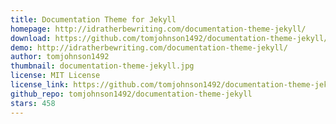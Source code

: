 ```yaml
---
title: Documentation Theme for Jekyll
homepage: http://idratherbewriting.com/documentation-theme-jekyll/
download: https://github.com/tomjohnson1492/documentation-theme-jekyll/archive/gh-pages.zip
demo: http://idratherbewriting.com/documentation-theme-jekyll/
author: tomjohnson1492
thumbnail: documentation-theme-jekyll.jpg
license: MIT License
license_link: https://github.com/tomjohnson1492/documentation-theme-jekyll/blob/gh-pages/licenses/LICENSE.txt
github_repo: tomjohnson1492/documentation-theme-jekyll
stars: 458
---
```

